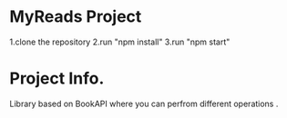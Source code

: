 # MyReads Project

1.clone the repository
2.run "npm install"
3.run "npm start"

# Project Info.
Library based on BookAPI where you can perfrom different operations . 
